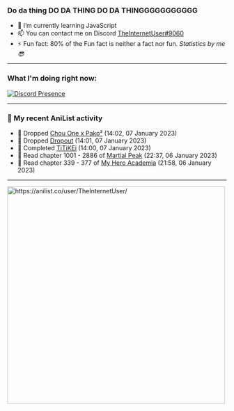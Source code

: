 ### Do da thing DO DA THING DO DA THINGGGGGGGGGGG

- 🌱 I’m currently learning JavaScript
- 📫 You can contact me on Discord [TheInternetUser#9060](https://discord.com/users/534117072796385300)
- ⚡ Fun fact: 80% of the Fun fact is neither a fact nor fun. _Statistics by me 😎_
<hr>
 
### What I'm doing right now:
[![Discord Presence](https://lanyard.cnrad.dev/api/534117072796385300)](https://discord.com/users/534117072796385300)
<hr>
  
### 🌸 My recent AniList activity

<!-- ANILIST_ACTIVITY:start -->

-   📖 Dropped [Chou One x Pako³](https://anilist.co/manga/120738) (14:02, 07 January 2023)
-   📖 Dropped [Dropout](https://anilist.co/manga/92509) (14:01, 07 January 2023)
-   📖 Completed [TiTiKEi](https://anilist.co/manga/88241) (14:00, 07 January 2023)
-   📖 Read chapter 1001 - 2886 of [Martial Peak](https://anilist.co/manga/104494) (22:37, 06 January 2023)
-   📖 Read chapter 339 - 377 of [My Hero Academia](https://anilist.co/manga/85486) (21:58, 06 January 2023)

<!-- ANILIST_ACTIVITY:end -->
<hr>

<img width="500" alt="https://anilist.co/user/TheInternetUser/" src="https://img.anili.st/User/929966"/>
